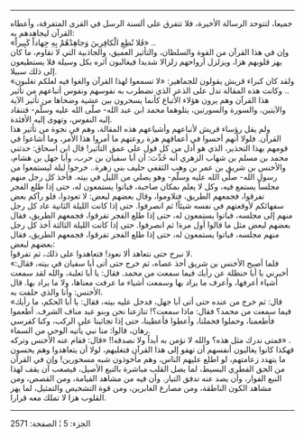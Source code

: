 ------------------------------------------------------------------------

جميعا، لتتوحد الرسالة الأخيرة، فلا تتفرق على ألسنة الرسل في القرى
المتفرقة، وأعطاه القرآن ليجاهدهم به:  
«فَلا تُطِعِ الْكافِرِينَ وَجاهِدْهُمْ بِهِ جِهاداً كَبِيراً» ..  
وإن في هذا القرآن من القوة والسلطان، والتأثير العميق، والجاذبية التي لا
تقاوم، ما كان يهز قلوبهم هزا، ويزلزل أرواحهم زلزالا شديدا فيغالبون أثره
بكل وسيلة فلا يستطيعون إلى ذلك سبيلا.  
ولقد كان كبراء قريش يقولون للجماهير: «لا تسمعوا لهذا القرآن والغوا فيه
لعلكم تغلبون» .. وكانت هذه المقالة تدل على الذعر الذي تضطرب به نفوسهم
ونفوس أتباعهم من تأثير هذا القرآن وهم يرون هؤلاء الأتباع كأنما يسحرون
بين عشية وضحاها من تأثير الآية والآيتين، والسورة والسورتين، يتلوهما محمد
ابن عبد الله- صلّى الله عليه وسلّم- فتنقاد إليه النفوس، وتهوى إليه
الأفئدة.  
ولم يقل رؤساء قريش لأتباعهم وأشياعهم هذه المقالة، وهم في نجوة من تأثير
هذا القرآن. فلولا أنهم أحسوا في أعماقهم هزة روعتهم ما أمروا هذا الأمر،
وما أشاعوا في قومهم بهذا التحذير، الذي هو أدل من كل قول على عمق التأثير!
قال ابن اسحاق: حدثني محمد بن مسلم بن شهاب الزهري أنه حُدِّث: أن أبا سفيان
بن حرب، وأبا جهل بن هشام، والأخنس بن شريق بن عمر بن وهب الثقفي حليف بني
زهرة.. خرجوا ليلة ليستمعوا من رسول الله- صلّى الله عليه وسلّم- وهو يصلي من
الليل في بيته. فأخذ كل رجل منهم مجلساً يستمع فيه، وكل لا يعلم بمكان
صاحبة، فباتوا يستمعون له، حتى إذا طلع الفجر تفرقوا، فجمعهم الطريق،
فتلاوموا، وقال بعضهم لبعض: لا تعودوا، فلو رآكم بعض سفهائكم لأوقعتهم في
نفسه شيئاً! ثم انصرفوا. حتى إذا كانت الليلة الثانية عاد كل رجل منهم إلى
مجلسه، فباتوا يستمعون له، حتى إذا طلع الفجر تفرقوا، فجمعهم الطريق، فقال
بعضهم لبعض مثل ما قالوا أول مرة! ثم انصرفوا. حتى إذا كانت الليلة الثالثة
أخذ كل رجل منهم مجلسه، فباتوا يستمعون له، حتى إذا طلع الفجر تفرقوا،
فجمعهم الطريق، فقال بعضهم لبعض:  
لا نبرح حتى نتعاهد ألا نعود! فتعاهدوا على ذلك، ثم تفرقوا.  
«فلما أصبح الأخنس بن شريق أخذ عصاه، ثم خرج حتى أتى أبا سفيان في بيته،
فقال: أخبرني يا أبا حنظلة عن رأيك فيما سمعت من محمد. فقال: يا أبا ثعلبة،
والله لقد سمعت أشياء أعرفها، وأعرف ما يراد بها وسمعت أشياء ما عرفت
معناها، ولا ما يراد بها. قال الأخنس: وأنا والذي حلفت به.  
«قال: ثم خرج من عنده حتى أتى أبا جهل، فدخل عليه بيته، فقال: يا أبا
الحكم، ما رأيك فيما سمعت من محمد؟ فقال: ماذا سمعت؟! تنازعنا نحن وبنو عبد
مناف الشرف. أطعموا فأطعمنا، وحملوا فحملنا، وأعطوا فأعطينا، حتى إذا
تجاثينا على الركب، وكنا كفرسي رهان، قالوا: منا نبي يأتيه الوحي من
السماء.  
فمتى ندرك مثل هذه؟ والله لا نؤمن به أبداً ولا نصدقه!! «قال: فقام عنه
الأخنس وتركه» .  
فهكذا كانوا يغالبون أنفسهم أن تهفو إلى هذا القرآن فتغلبهم، لولا أن
يتعاهدوا وهم يحسون ما يتهدد زعامتهم، لو اطلع عليهم الناس، وهم مأخوذون
شبه مسحورين! وإن في القرآن من الحق الفطري البسيط، لما يصل القلب مباشرة
بالنبع الأصيل، فيصعب أن يقف لهذا النبع الفوار، وأن يصد عنه تدفق التيار.
وأن فيه من مشاهد القيامة، ومن القصص، ومن مشاهد الكون الناطقة، ومن مصارع
الغابرين، ومن قوة التشخيص والتمثيل، لما يهز القلوب هزا لا تملك معه
قرارا.

------------------------------------------------------------------------

الجزء: 5 ¦ الصفحة: 2571
